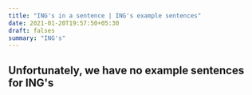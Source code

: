 ```yaml
---
title: "ING's in a sentence | ING's example sentences"
date: 2021-01-20T19:57:50+05:30
draft: falses
summary: "ING's"
---
```

## Unfortunately, we have no example sentences for ING's                 
